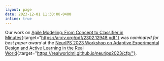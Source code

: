 ```yaml
---
layout: page
date: 2023-12-01 11:30:00-0400
inline: true
---
```


Our work on [Agile Modeling: From Concept to Classifier in Minutes](https://arxiv.org/pdf/2302.12948.pdf){:target="https://arxiv.org/pdf/2302.12948.pdf"} was *nominated for best paper award* at the [NeurIPS 2023 Workshop on Adaptive Experimental Design and Active Learning in the Real World](https://realworldml.github.io/neurips2023/cfp){:target="https://realworldml.github.io/neurips2023/cfp/"}.